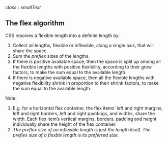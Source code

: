 $class: smallText$

## The flex algorithm

CSS resolves a flexible length into a definite length by:
1. Collect all lengths, flexible or inflexible, along a single axis, that will share the space.
2. Sum the *preflex* sizes of the lengths.
3. If there is positive available space, then the space is split up among all the flexible lengths with positive flexibility, according to their grow factors, to make the sum equal to the available length.
4. If there is negative available space, then all the flexible lengths with negative flexibility shrink in proportion to their shrink factors, to make the sum equal to the available length.


Note:
1. E.g. for a horizontal flex container, the flex items’ left and right margins, left and right borders, left and right paddings, and widths, share the width. Each flex item’s vertical margins, borders, padding and height individually share the height of the flex container.
2. *The preflex size of an inflexible length is just the length itself. The preflex size of a flexble length is its preferred size.*
